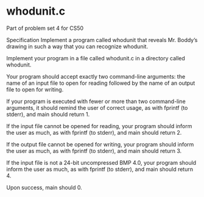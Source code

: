 # whodunit.c
Part of problem set 4 for CS50 

Specification
Implement a program called whodunit that reveals Mr. Boddy’s drawing in such a way that you can recognize whodunit.

Implement your program in a file called whodunit.c in a directory called whodunit.

Your program should accept exactly two command-line arguments: the name of an input file to open for reading followed by the name of an output file to open for writing.

If your program is executed with fewer or more than two command-line arguments, it should remind the user of correct usage, as with fprintf (to stderr), and main should return 1.

If the input file cannot be opened for reading, your program should inform the user as much, as with fprintf (to stderr), and main should return 2.

If the output file cannot be opened for writing, your program should inform the user as much, as with fprintf (to stderr), and main should return 3.

If the input file is not a 24-bit uncompressed BMP 4.0, your program should inform the user as much, as with fprintf (to stderr), and main should return 4.

Upon success, main should 0.
